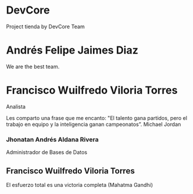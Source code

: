 # DevCore
Project tienda by DevCore Team

# Andrés Felipe Jaimes Diaz
We are the best team.

# Francisco Wuilfredo Viloria Torres
Analista

Les comparto una frase que me encanto: "El talento gana partidos, pero el trabajo en equipo y la inteligencia ganan campeonatos”. Michael Jordan

### **Jhonatan Andrés Aldana Rivera**
Administrador de Bases de Datos

## Francisco Wuilfredo Viloria Torres
 El esfuerzo total es una victoria completa (Mahatma Gandhi)
 